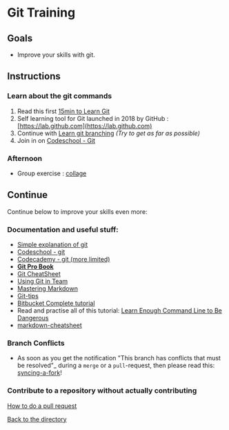 # Git Training

## Goals

* Improve your skills with git.

## Instructions

### Learn about the git commands

1. Read this first [15min to Learn Git](https://try.github.io)
2. Self learning tool for Git launched in 2018 by GitHub : [https://lab.github.com](https://lab.github.com)
3. Continue with [Learn git branching](http://learngitbranching.js.org) _(Try to get as far as possible)_
4. Join in on [Codeschool - Git](https://www.codeschool.com/learn/git)

### Afternoon

* Group exercise : [collage](./4.Git-Collage.md)

## Continue

Continue below to improve your skills even more:

### Documentation and useful stuff:

* [Simple explanation of git](http://rogerdudler.github.io/git-guide/index.nl.html)
* [Codeschool - git ](https://www.codeschool.com/learn/git)
* [Codecademy - git (more limited)](https://www.codecademy.com/courses/learn-git/lessons/git-workflow/exercises/hello-git)
* **[Git Pro Book](http://git-scm.com/book/en/v2)**
* [Git CheatSheet](https://education.github.com/git-cheat-sheet-education.pdf)
* [Using Git in Team](https://jameschambers.co.uk/git-team-workflow-cheatsheet)
* [Mastering Markdown](https://guides.github.com/features/mastering-markdown/)
* [Git-tips](https://github.com/git-tips/tips)
* [Bitbucket Complete tutorial](https://www.atlassian.com/git/tutorials/learn-git-with-bitbucket-cloud)
* Read and practise all of this tutorial: [Learn Enough Command Line to Be Dangerous](http://www.learnenough.com/command-line/)
* [markdown-cheatsheet](https://github.com/hnsreeny/markdown/blob/master/markdown-cheatsheet-online.pdf)

### Branch Conflicts

* As soon as you get the notification "This branch has conflicts that must be resolved"_ during a `merge` or a `pull`-request,
then please read this: [syncing-a-fork](https://help.github.com/articles/syncing-a-fork/)!

### Contribute to a repository without actually contributing

[How to do a pull request](https://services.github.com/on-demand/intro-to-github/create-pull-request)

[Back to the directory](./)
